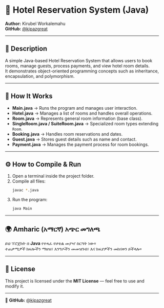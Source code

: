 # 🏨 Hotel Reservation System (Java)

**Author:** Kirubel Workalemahu  
**GitHub:** [@kipazgreat](https://github.com/kipazgreat)

---

## 📘 Description
A simple Java-based Hotel Reservation System that allows users to book rooms, manage guests, process payments, and view hotel room details.  
It demonstrates object-oriented programming concepts such as inheritance, encapsulation, and polymorphism.

---

## 🧩 How It Works
- **Main.java** → Runs the program and manages user interaction.  
- **Hotel.java** → Manages a list of rooms and handles overall operations.  
- **Room.java** → Represents general room information (base class).  
- **SingleRoom.java / SuiteRoom.java** → Specialized room types extending `Room`.  
- **Booking.java** → Handles room reservations and dates.  
- **Guest.java** → Stores guest details such as name and contact.  
- **Payment.java** → Manages the payment process for room bookings.

---

## ⚙️ How to Compile & Run
1. Open a terminal inside the project folder.  
2. Compile all files:
   ```bash
   javac *.java
   ```
3. Run the program:
   ```bash
   java Main
   ```

---

## 🌍 Amharic (አማርኛ) አጭር መግለጫ
ይህ ፕሮጀክት በ **Java** የተጻፈ የሆቴል መያዣ ስርዓት ነው።  
ተጠቃሚዎች ክፍሎችን ማዘዝ፣ እንግዶችን መመዝገብ፣ እና ክፍያዎችን መከናወን ይችላሉ።  

---

## 📄 License
This project is licensed under the **MIT License** — feel free to use and modify it.

---

👤 **GitHub:** [@kipazgreat](https://github.com/kipazgreat)
